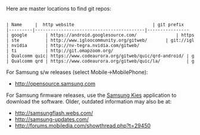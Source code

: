 Here are master locations to find git repos:

<pre><sub>
| Name     |  http website                              | git prefix
|---------|------------------------------------------|----------------
| google       | https://android.googlesource.com/               | https://android.googlesource.com
| ste          | http://www.igloocommunity.org/gitweb/       | git://igloocommunity.org/git
| nvidia       | http://nv-tegra.nvidia.com/gitweb/                      | git://nv-tegra.nvidia.com
| ti           | http://git.omapzoom.org/                                        | git://git.omapzoom.org
| Qualcomm quic| https://www.codeaurora.org/gitweb/quic/qrd-android/ | git://codeaurora.org/quic/qrd-android
| Qualcomm qrd | https://www.codeaurora.org/gitweb/quic/la/          | git://codeaurora.org
</sub></pre>

For Samsung s/w releases (select Mobile->MobilePhone):
   * http://opensource.samsung.com

For Samsung firmware releases, use the [Samsung Kies](http://www.samsung.com/us/kies/) application to download the software.  Older, outdated information may also be at:

   * http://samsungflash.webs.com/
   * http://samsung-updates.com/
   * http://forums.mobiledia.com/showthread.php?t=29450



